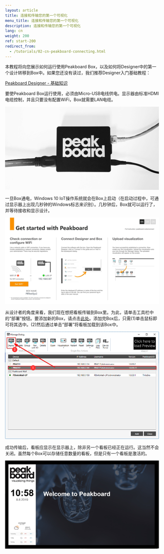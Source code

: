 ```yaml
---
layout: article
title: 连接和传输您的第一个可视化
menu_title: 连接和传输您的第一个可视化
description: 连接和传输您的第一个可视化
lang: cn
weight: 200
ref: start-200
redirect_from:
  - /tutorials/02-cn-peakboard-connecting.html
---
```

本教程将向您展示如何运行使用Peakboard Box，以及如何将Designer中的第一个设计转移到Box中。如果您还没有读过，我们推荐Designer入门基础教程：

[Peakboard Designer - 基础知识](/tutorials/01-cn-peakboard-designer-basics.html)

要使Peakboard Box运行使用，必须由Micro-USB电线供电。显示器由标准HDMI电缆控制，并且只要没有配置WiFi，Box就需要LAN电缆。

![image_1](/assets/images/Tutorial/Connecting/TutorialBox01.jpg)

一旦Box通电，Windows 10 IoT操作系统就会在Box上启动（在启动过程中，可通过显示器上出现几秒钟的Windows标志来识别）。几秒钟后，Box就可以运行了，并等待接收和显示设计。

![image_1](/assets/images/Tutorial/Connecting/TutorialBox02.jpg)

从设计者的角度来看，我们现在想把看板传输到Box里。为此，请单击工具栏中的“部署”按钮。要添加新的Box，请点击[此处](/administration/07-cn-adding.html)。添加完Box后，只需(1)单击鼠标即可将其选中。(2)然后通过单击“部署”将看板加载到该Box中。

![image_1](/assets/images/Tutorial/Connecting/ErsteSchrittePBBox2.png)

成功传输后，看板应显示在显示器上，除非另一个看板已经正在运行。这当然不会关闭。虽然每个Box可以存储任意数量的看板，但是只有一个看板是激活的。

![image_1](/assets/images/Tutorial/Connecting/TutorialBox05.jpg)
